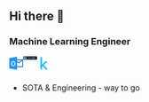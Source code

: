 ## Hi there 👋

### Machine Learning Engineer


<a href="mailto:aviveiros2012@gmail.com">
  <img align="left" alt="Guilherme email" width="25px" src="https://raw.githubusercontent.com/FallenFoil/FallenFoil/master/assets/hotmail.svg" />
</a>
<a href="https://www.linkedin.com/in/guilherme-viveiros-28985418b/">
  <img align="left" alt="Guilherme LinkedIn" width="25px" src="https://raw.githubusercontent.com/FallenFoil/FallenFoil/master/assets/linkedin.svg" />
</a>
<a href="https://www.kaggle.com/guilhermeviveiros/">
  <img align="left" alt="Guilherme Kaggle" width="25px" src="https://github.com/GuilhermeViveiros/GuilhermeViveiros/blob/master/k.png" />
</a>

<br />
<br />

- SOTA & Engineering - way to go

<!--

Here are some ideas to get you started:

- 🔭  I’m currently doing my disseration on 

- 🌱  I’m always learning new Machine Learning techniques

- 👯  I’m looking to collaborate on ...

- 🤔 I’m looking for help with ...

- 😄 Pronouns: ...
- ⚡ Fun fact: ...

-->

